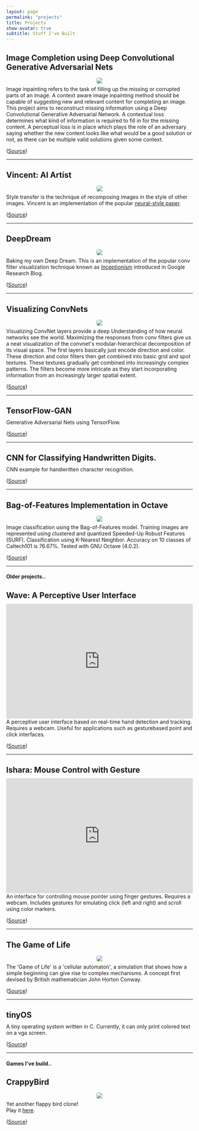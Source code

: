 ```yaml
---
layout: page
permalink: "projects"
title: Projects
show-avatar: true
subtitle: Stuff I've Built
---
```


<style>
.pub-img {
    text-align: center
}

.pub-img > img {
    margin: 6px;
    border-radius: 4px;
}

.header {
    margin-bottom: 10px;
}
</style>

<h2 class="header">Image Completion using Deep Convolutional Generative Adversarial Nets</h2>

<div class="row">
    <div class="col-md-6 pub-img">
        <img src="/public/img/image-completion.png" />
    </div>
    <div class="col-md-6">
    Image inpainting refers to the task of filling up the missing or corrupted parts of an image.
    A context aware image inpainting method should be capable of suggesting new and relevant content for completing an image.
    This project aims to reconstruct missing information using a Deep Convolutional Generative Adversarial Network.
    A contextual loss determines what kind of information is required to fill in for the missing content.
    A perceptual loss is in place which plays the role of an adversary saying whether the new content looks like
    what would be a good solution or not, as there can be multiple valid solutions given some context.
    </div>
</div>

([Source](https://github.com/saikatbsk/ImageCompletion-DCGAN))

<hr>

<h2 class="header">Vincent: AI Artist</h2>

<div class="row">
    <div class="col-md-6 pub-img">
        <img src="/public/img/ai-artist.png" />
    </div>
    <div class="col-md-6">
    Style transfer is the technique of recomposing images in the style of other images. Vincent is an implementation of the popular <a href="https://arxiv.org/abs/1508.06576">neural-style paper</a>.
    </div>
</div>

([Source](https://github.com/saikatbsk/Vincent-AI-Artist))

<hr>

<h2 class="header">DeepDream</h2>

<div class="row">
    <div class="col-md-6 pub-img">
        <img src="/public/img/deep-dream.png" />
    </div>
    <div class="col-md-6">
    Baking my own Deep Dream. This is an implementation of the popular conv filter visualization technique known as
    <a href="https://research.googleblog.com/2015/06/inceptionism-going-deeper-into-neural.html">Inceptionism</a>
    introduced in Google Research Blog.
    </div>
</div>

([Source](https://github.com/saikatbsk/DeepDream))

<hr>

<h2 class="header">Visualizing ConvNets</h2>

<div class="row">
    <div class="col-md-6 pub-img">
        <img src="/public/img/understanding-cnn.png" />
    </div>
    <div class="col-md-6">
    Visualizing ConvNet layers provide a deep Understanding of how neural networks see the world.
    Maximizing the responses from conv filters give us a neat visualization of the convnet's modular-hierarchical
    decomposition of its visual space. The first layers basically just encode direction and color.
    These direction and color filters then get combined into basic grid and spot textures.
    These textures gradually get combined into increasingly complex patterns.
    The filters become more intricate as they start incorporating information from an increasingly larger spatial extent.
    </div>
</div>

([Source](https://github.com/saikatbsk/Understanding-CNN))

<hr>

<h2 class="header">TensorFlow-GAN</h2>

<div class="row">
    <div class="col-md-12">
    Generative Adversarial Nets using TensorFlow.
    </div>
</div>

([Source](https://github.com/saikatbsk/TensorFlow-GAN))

<hr>

<h2 class="header">CNN for Classifying Handwritten Digits.</h2>

<div class="row">
    <div class="col-md-12">
    CNN example for handwritten character recognition.
    </div>
</div>

([Source](https://github.com/saikatbsk/MNIST-CNN))

<hr>

<h2 class="header">Bag-of-Features Implementation in Octave</h2>

<div class="row">
    <div class="col-md-6 pub-img">
        <img src="/public/img/bof.png" />
    </div>
    <div class="col-md-6">
    Image classification using the Bag-of-Features model.
    Training images are represented using clustered and quantized Speeded-Up Robust Features (SURF).
    Classification using K-Nearest Neighbor. Accuracy on 10 classes of Caltech101 is 76.67%.
    Tested with GNU Octave (4.0.2).
    </div>
</div>

([Source](https://github.com/saikatbsk/bagOfFeatures))

<hr>

#### Older projects..

<h2 class="header">Wave: A Perceptive User Interface</h2>

<div class="row">
    <div class="col-md-6 pub-img">
        <iframe width="100%" height="310" src="https://www.youtube.com/embed/C7uDw6NdlJ4" frameborder="0" allowfullscreen=""></iframe>
    </div>
    <div class="col-md-6">
    A perceptive user interface based on real-time hand detection and tracking. Requires a webcam.
    Useful for applications such as gesturebased point and click interfaces.
    </div>
</div>

([Source](https://github.com/saikatbsk/Wave))

<hr>

<h2 class="header">Ishara: Mouse Control with Gesture</h2>

<div class="row">
    <div class="col-md-6 pub-img">
    <iframe width="100%" height="310" src="https://www.youtube.com/embed/B1_xtdR8pn4" frameborder="0" allowfullscreen=""></iframe>
    </div>
    <div class="col-md-6">
    An interface for controlling mouse pointer using finger gestures. Requires a webcam.
    Includes gestures for emulating click (left and right) and scroll using color markers.
    </div>
</div>

([Source](https://github.com/saikatbsk/Ishara))

<hr>

<h2 class="header">The Game of Life</h2>

<div class="row">
    <div class="col-md-6 pub-img">
        <img src="/public/img/game_of_life.gif" />
    </div>
    <div class="col-md-6">
    The 'Game of Life' is a 'cellular automaton', a simulation that shows how a simple beginning can give rise
    to complex mechanisms. A concept first devised by British mathematician John Horton Conway.
    </div>
</div>

([Source](https://github.com/saikatbsk/GameOfLife))

<hr>

<h2 class="header">tinyOS</h2>

<div class="row">
    <div class="col-md-12">
    A tiny operating system written in C. Currently, it can only print colored text on a vga screen.
    </div>
</div>

([Source](https://github.com/saikatbsk/tinyOS))

<hr>

#### Games I've build..

<h2 class="header">CrappyBird</h2>

<div class="row">
    <div class="col-md-6 pub-img">
        <img src="/public/img/crappybird.png" />
    </div>
    <div class="col-md-6">
    Yet another flappy bird clone!<br>
    Play it <a href="/public/games/crappybird/">here</a>.
    </div>
</div>

([Source](https://github.com/saikatbsk/CrappyBird))
